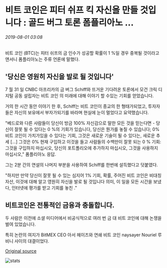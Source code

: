 # 비트 코인은 피터 쉬프 킥 자신을 만들 것입니다 : 골드 버그 토론 폼플리아노 ...

###### 2019-08-01 03:08

비트 코인 (BTC)는 피터 쉬프의 금 인수가 성공할 확률이 1 %일 경우 중복될 것이라고 앤서니 폼플리아노는 주류 언론에 말했다.

## '당신은 영원히 자신을 발로 될 것입니다'

7 월 31 일 CNBC 아프리카의 금 버그 Schiff와 뜨거운 기다려온 토론에서 모건 크릭 디지털 공동 설립자는 비트 코인 의 미래에 대해 이야기 할 수있는 기회를 얻었습니다.

거의 한 시간 동안 이야기 한 후, Schiff는 비트 코인이 종교의 한 형태가되었고, 투자자들은 자신의 보유에서 부자가되기를 바라며 현실에 눈이 멀었다고 요약했습니다.

"베드로와 다른 사람들이 당신이 방금 100% 자신감으로 말한 모든 것을 믿는다면 - 당신이 잘못 될 수 있다는 0 %의 기회가 있습니다, 당신은 뭔가를 놓칠 수 있습니다; 0% 비트 코인이 가치가있을 수 있다는 기회, 그것은 새로운 기술이 될 수 있다는, 새로운 추세 \[...\] 그것은 0% 현재 구입하고 이것을 들고 사람들의 수백만이 잘못 되는 0 % 기회: 그것을 구입하지 마십시오, 당신의 포트폴리오에 추가하지 마십시오, 그것을 사용하지 마십시오," 폼플리아노 응답.

그는 2분 간의 연설의 나머지 부분을 사용하여 Schiff를 한번에 설득했다고 덧붙였다.

"하지만 만약 당신이 잘못 될 수 있는 심지어 1% 기회, 확률, 주어진 비트 코인은 비대칭 자산, 이것에 대해 알고 영원히 자신을 발로 될 것입니다 의미, 이 일을 모든 시간을 보냈다, 인터넷에 평가를 받고 기회를 놓친 ."

## 비트코인은 전통적인 금융과 충돌합니다.

두 사람은 이전에 소셜 미디어에서 비공식적으로 여러 번 금 대 비트 코인에 대해 논쟁을 벌여 있었습니다.

특히 논란의 여지가 BitMEX CEO 아서 헤이즈와 연쇄 비트 코인 naysayer Nouriel 루비니 사이의 대결이었다.

[Original source](https://cointelegraph.com/news/bitcoin-will-make-peter-schiff-kick-himself-gold-bug-debates-pompliano)

![stats](https://c.statcounter.com/11760860/0/a89fa40b/1/ "stats")
